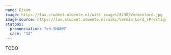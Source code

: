 ```yaml
---
name: Eixam
image: https://lux.student.utwente.nl/wiki-images/3/38/Verminlord.jpg
image-source: https://lux.student.utwente.nl/wiki/Vermin_Lord_(Prestige_Class)
statbox:
  pronunciation: "eh-SHAHM"
  case: "12"
---
```


TODO
